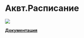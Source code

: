 # Аквт.Расписание 
<a href = "https://github.com/Viclouh/AKVT.Raspisanie/graphs/contributors">
  <img src = "https://contrib.rocks/image?repo=Viclouh/AKVT.Raspisanie"/>
</a>

**[Документация](https://viclouh.github.io/AKVT.Raspisanie/)**
